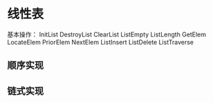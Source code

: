 # 线性表
基本操作：
    InitList
    DestroyList
    ClearList
    ListEmpty
    ListLength
    GetElem
    LocateElem
    PriorElem
    NextElem
    ListInsert
    ListDelete
    ListTraverse
## 顺序实现

## 链式实现